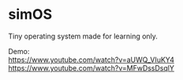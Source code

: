 # simOS
Tiny operating system made for learning only.

Demo: <br>
https://www.youtube.com/watch?v=aUWQ_VIuKY4 <br>
https://www.youtube.com/watch?v=MFwDssDsqlY
